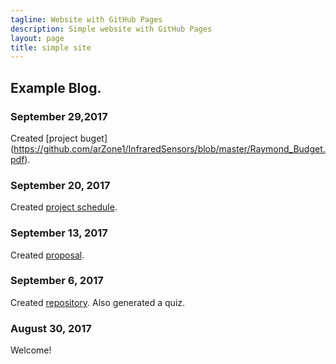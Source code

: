 ```yaml
---
tagline: Website with GitHub Pages
description: Simple website with GitHub Pages
layout: page
title: simple site
---
```


Example Blog.
-------------

### September 29,2017
Created [project buget] (https://github.com/arZone1/InfraredSensors/blob/master/Raymond_Budget.pdf).

### September 20, 2017

Created [project schedule](https://github.com/arZone1/InfraredSensors/blob/master/ProposalContent_Raymond_Dang_Rev02.pdf).  


### September 13, 2017

Created [proposal](https://github.com/six0four/StudentSenseHat/blob/master/documentation/ProposalContentStudentNameRev02.pdf).

### September 6, 2017

Created [repository](https://github.com/six0four/StudentSenseHat). Also generated a quiz.

### August 30, 2017

Welcome!
